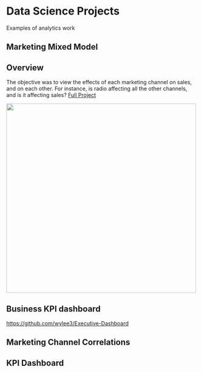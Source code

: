 # Data Science Projects
Examples of analytics work

## Marketing Mixed Model 

## Overview
The objective was to view the effects of each marketing channel on sales, and on each other. For instance, is radio affecting all the other channels, and is it affecting sales?
[Full Project](https://github.com/wylee3/MMM)

<img src="https://github.com/wylee3/MMM/blob/main/predictEffect.jpg" width="500" />

## Business KPI dashboard
https://github.com/wylee3/Executive-Dashboard

## Marketing Channel Correlations

## KPI Dashboard
